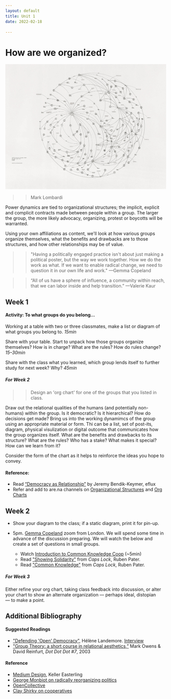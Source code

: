 ```yaml
---
layout: default
title: Unit 1
date: 2022-02-18

---
```


# How are we organized?


![Mark Lombardi](/img/04-Mark-Lombardi.jpg)
>>Mark Lombardi

Power dynamics are tied to organizational structures; the implicit, explicit and complicit contracts made between people within a group. The larger the group, the more likely advocacy, organizing, protest or boycotts will be warranted. 

Using your own affiliations as content, we'll look at how various groups organize themselves, what the benefits and drawbacks are to those structures, and how other relationships may be of value.



>>"Having a politically engaged practice isn't about just making a political poster, but the way we work together. How we do the work as what. If we want to enable radical change, we need to question it in our own life and work." —Gemma Copeland

>>“All of us have a sphere of influence, a community within reach, that we can labor inside and help transition.” —Valerie Kaur


## Week 1

#### Activity: To what groups do you belong…

Working at a table with two or three classmates, make a list or diagram of what groups you belong to.
*15min*
<!-- 2017 doc [Add to this Doc](https://docs.google.com/document/d/1OAJ9aUnOGOpoQdGYAhQdMmB9MGnQWZS3hA7caDqpt0s/edit?usp=sharing)
-->

Share with your table. Start to unpack how those groups organize themselves? How is in charge? What are the rules? How do rules change?
*15–30min*

Share with the class what you learned, which group lends itself to further study for next week? Why?
*45min*

##### For Week 2

>>Design an 'org chart' for one of the groups that you listed in class.

Draw out the relational qualities of the humans (and potentially non-humans) within the group. Is it democratic? Is it hierarchical? How do decisions get made? Bring us into the working dynamimcs of the group using an appropriate material or form. Thi can be a list, set of post-its, diagram, physical visulization or digital outcome that communicates how the group organizes itself. What are the benefits and drawbacks to its structure? What are the rules? Who has a stake? What makes it special? How can we learn from it?  

Consider the form of the chart as it helps to reinforce the ideas you hope to convey. 

#### Reference:

* Read [“Democracy as Relationship”](https://conversations.e-flux.com/t/democracy-as-relationship-by-jeremy-bendik-keymer/6519) by Jeremy Bendik-Keymer, eflux
* Refer and add to are.na channels on [Organizational Structures](https://www.are.na/john-caserta/organizational-structures) and [Org Charts](https://www.are.na/tim-casasola/reimagine-the-org-chart)


## Week 2

- Show your diagram to the class; if a static diagram, print it for pin-up. 

- 5pm. [Gemma Copeland](https://gemmacope.land/) zoom from London. We will spend some time in advance of the discussion preparing. We will watch the below and create a set of questions in small groups.

    * Watch [Introduction to Common Knowledge Coop](https://youtu.be/STnlU1T9im4?t=748) (~5min)
    * Read ["Showing Solidarity"](https://drive.google.com/file/d/1XRtBXvtdN6AmkccUm5NgWBnadDXFCJDb/view?usp=sharing) from *Caps Lock*, Ruben Pater. 
    * Read ["Common Knowledge"](https://drive.google.com/file/d/1YuMMMfZYEIu3SVAH4FvHVg6xPs8iwppJ/view?usp=sharing) from *Caps Lock*, Ruben Pater. 


##### For Week 3

Either refine your org chart, taking class feedback into discussion, or alter your chart to show an alternate organization — perhaps ideal, distopian — to make a point.


## Additional Bibliography

#### Suggested Readings
* ["Defending 'Open' Democracy"](https://amc.sas.upenn.edu/h%C3%A9l%C3%A8ne-landemore-open-democracy), Hélène Landemore. [Interview](https://www.nytimes.com/2021/02/23/opinion/ezra-klein-podcast-helene-landemore.html)
* ["Group Theory: a short course in relational aesthetics,”](https://drive.google.com/file/d/1NDSwXJf9bpTEcxs7C-2lrawuZV7ejPBj/view?usp=sharing) Mark Owens & David Reinfurt, *Dot Dot Dot #7*, 2003


#### Reference
* [Medium Design](https://youtu.be/x7RhIK9OIAE), Keller Easterling
* [George Monbiot on radically reorganizing politics](https://www.youtube.com/watch?v=Z7MFJ4EFezQ&ab_channel=VersoBooks)
* [OpenCollective](https://opencollective.com/)
* [Clay Shirky on cooperatives](https://www.youtube.com/watch?v=sPQViNNOAkw) 


<!--
* [The Problem With Participatory Democracy Is the Participants](https://www.nytimes.com/2017/06/29/opinion/sunday/the-problem-with-participatory-democracy-is-the-participants.html)
-->



<!-- <?xml version="1.0" encoding="UTF-8"?>
<svg width="200px" height="200px" version="1.1" viewBox="0 0 1200 1200" xmlns="http://www.w3.org/2000/svg">
 <path d="m1034.4 226.56-172.62-172.62c-4.0508-4.0508-9.5391-6.3242-15.262-6.3242h-665.73c-11.914 0-21.574 9.6641-21.574 21.574v1061.6c0 11.914 9.6641 21.574 21.574 21.574h838.35c11.914 0 21.574-9.6641 21.574-21.574v-888.98c0-5.7266-2.2617-11.211-6.3125-15.25zm-166.3-105.27 98.949 98.949h-98.949zm-665.74 987.94v-1018.5h622.59v151.04c0 11.914 9.6641 21.574 21.574 21.574h151.04v845.84zm127.52-809.65c0-11.914 9.6641-21.574 21.574-21.574h248.51c11.914 0 21.574 9.6641 21.574 21.574 0 11.914-9.6641 21.574-21.574 21.574h-248.5c-11.926 0-21.586-9.6602-21.586-21.574zm540.17 130.32c0 11.914-9.6641 21.574-21.574 21.574l-497.01 0.003906c-11.914 0-21.574-9.6641-21.574-21.574 0-11.914 9.6641-21.574 21.574-21.574l497-0.003906c11.926 0 21.586 9.6523 21.586 21.574zm0 130.33c0 11.914-9.6641 21.574-21.574 21.574h-497.01c-11.914 0-21.574-9.6641-21.574-21.574 0-11.914 9.6641-21.574 21.574-21.574l497-0.003906c11.926 0 21.586 9.6523 21.586 21.578zm0 130.32c0 11.914-9.6641 21.574-21.574 21.574h-497.01c-11.914 0-21.574-9.6641-21.574-21.574 0-11.914 9.6641-21.574 21.574-21.574h497c11.926 0 21.586 9.6602 21.586 21.574zm0 130.32c0 11.914-9.6641 21.574-21.574 21.574h-497.01c-11.914 0-21.574-9.6641-21.574-21.574 0-11.914 9.6641-21.574 21.574-21.574h497c11.926 0 21.586 9.6602 21.586 21.574zm0 130.32c0 11.914-9.6641 21.574-21.574 21.574h-497.01c-11.914 0-21.574-9.6641-21.574-21.574 0-11.914 9.6641-21.574 21.574-21.574h497c11.926 0 21.586 9.6641 21.586 21.574z" fill="#34495d"/>
</svg>
-->
